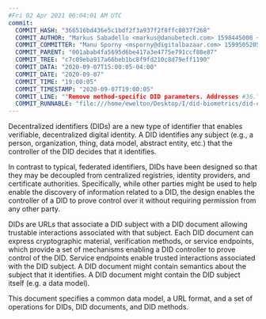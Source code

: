 ```yaml
---
#Fri 02 Apr 2021 06:04:01 AM UTC
commit:
  COMMIT_HASH: "366516bd436e5c1bdf2f3a937f2f8ffc0837f268"
  COMMIT_AUTHOR: "Markus Sabadello <markus@danubetech.com> 1598445008 +0200"
  COMMIT_COMMITTER: "Manu Sporny <msporny@digitalbazaar.com> 1599505205 -0400"
  COMMIT_PARENT: "001abab4fa5695d6be417a3e4775e791ccf88e87"
  COMMIT_TREE: "c7c09eba917a66beb1bc8f9fd210c8d79eff1190"
  COMMIT_DATA: "2020-09-07T15:00:05-04:00"
  COMMIT_DATE: "2020-09-07"
  COMMIT_TIME: "19:00:05"
  COMMIT_TIMESTAMP: "2020-09-07T19:00:05"
  COMMIT_LINE: ""Remove method-specific DID parameters. Addresses #36."
  COMMIT_RUNNABLE: "file:///home/ewelton/Desktop/I/did-biometrics/did-core-dataset/analysis/gitinfo/366516bd436e5c1bdf2f3a937f2f8ffc0837f268/snapshot/index.html"
---
```


<section id="abstract">
<p>
<a>Decentralized identifiers</a> (DIDs) are a new type of identifier that
enables verifiable, decentralized digital identity. A <a>DID</a> identifies any
subject (e.g., a person, organization, thing, data model, abstract entity, etc.)
that the controller of the <a>DID</a> decides that it identifies.

In contrast to typical, federated identifiers, DIDs have been designed
so that they may be decoupled from centralized registries, identity providers,
and certificate authorities. Specifically, while other parties might be used
to help enable the discovery of information related to a <a>DID</a>,
the design enables the controller of a <a>DID</a> to prove control over it
without requiring permission from any other party.

<a>DID</a>s are URLs that associate
a <a>DID subject</a> with a <a>DID document</a> allowing trustable interactions
associated with that subject. Each <a>DID document</a> can express cryptographic
material, verification methods, or <a>service endpoints</a>, which provide a set
of mechanisms enabling a <a>DID controller</a> to prove control of the
<a>DID</a>. <a>Service endpoints</a> enable trusted interactions associated with
the <a>DID subject</a>. A <a>DID document</a> might contain semantics about the
subject that it identifies. A <a>DID document</a> might contain the <a>DID
subject</a> itself (e.g. a data model).
    </p>
<p>
This document specifies a common data model, a URL format, and a set of
operations for <a>DIDs</a>, <a>DID documents</a>, and <a>DID methods</a>.
    </p>
</section>
